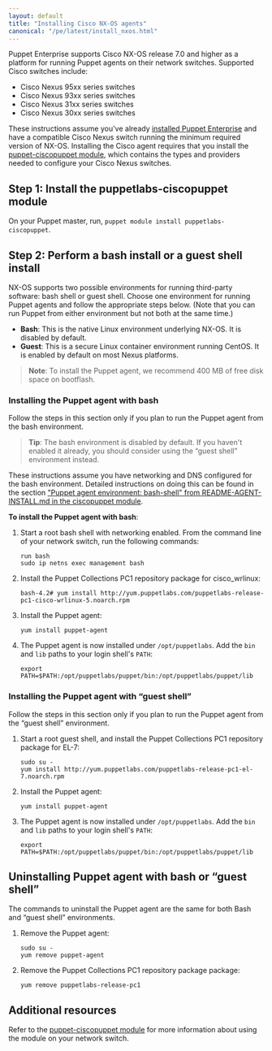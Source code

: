 ```yaml
---
layout: default
title: "Installing Cisco NX-OS agents"
canonical: "/pe/latest/install_nxos.html"
---
```



Puppet Enterprise supports Cisco NX-OS release 7.0 and higher as a platform for running Puppet agents on their network switches. Supported Cisco switches include:

* Cisco Nexus 95xx series switches
* Cisco Nexus 93xx series switches
* Cisco Nexus 31xx series switches
* Cisco Nexus 30xx series switches

These instructions assume you've already [installed Puppet Enterprise](./install_basic.html) and have a compatible Cisco Nexus switch running the minimum required version of NX-OS. Installing the Cisco agent requires that you install the [puppet-ciscopuppet module](https://forge.puppetlabs.com/puppetlabs/ciscopuppet), which contains the types and providers needed to configure your Cisco Nexus switches.

## Step 1: Install the puppetlabs-ciscopuppet module

On your Puppet master, run, `puppet module install puppetlabs-ciscopuppet`.

## Step 2: Perform a bash install or a guest shell install

NX-OS supports two possible environments for running third-party software: bash shell or guest shell. Choose one environment for running Puppet agents and follow the appropriate steps below. (Note that you can run Puppet from either environment but not both at the same time.)

* **Bash**: This is the native Linux environment underlying NX-OS. It is disabled by default.
* **Guest**: This is a secure Linux container environment running CentOS. It is enabled by default on most Nexus platforms.

>**Note**: To install the Puppet agent, we recommend 400 MB of free disk space on bootflash.

### Installing the Puppet agent with bash 

Follow the steps in this section only if you plan to run the Puppet agent from the bash environment.

>**Tip**: The bash environment is disabled by default. If you haven't enabled it already, you should consider using the “guest shell” environment instead. 

These instructions assume you have networking and DNS configured for the bash environment. Detailed instructions on doing this can be found in the section ["Puppet agent environment: bash-shell" from README-AGENT-INSTALL.md in the ciscopuppet module](https://forge.puppetlabs.com/puppetlabs/ciscopuppet).

**To install the Puppet agent with bash**: 

1. Start a root bash shell with networking enabled. From the command line of your network switch, run the following commands: 

   ~~~
   run bash
   sudo ip netns exec management bash
   ~~~ 

2. Install the Puppet Collections PC1 repository package for cisco_wrlinux:

   ~~~
   bash-4.2# yum install http://yum.puppetlabs.com/puppetlabs-release-pc1-cisco-wrlinux-5.noarch.rpm
   ~~~
   
3. Install the Puppet agent:

   ~~~
   yum install puppet-agent
   ~~~

4. The Puppet agent is now installed under `/opt/puppetlabs`. Add the `bin` and `lib` paths to your login shell's `PATH`:

   ~~~
   export PATH=$PATH:/opt/puppetlabs/puppet/bin:/opt/puppetlabs/puppet/lib
   ~~~ 
   
### Installing the Puppet agent with “guest shell”

Follow the steps in this section only if you plan to run the Puppet agent from the “guest shell” environment.

1. Start a root guest shell, and install the Puppet Collections PC1 repository package for EL-7:

   ~~~
   sudo su -
   yum install http://yum.puppetlabs.com/puppetlabs-release-pc1-el-7.noarch.rpm
   ~~~

2. Install the Puppet agent:

   ~~~
   yum install puppet-agent
   ~~~

3. The Puppet agent is now installed under `/opt/puppetlabs`. Add the `bin` and `lib` paths to your login shell's `PATH`:

   ~~~
   export PATH=$PATH:/opt/puppetlabs/puppet/bin:/opt/puppetlabs/puppet/lib
   ~~~ 

## Uninstalling Puppet agent with bash or “guest shell”

The commands to uninstall the Puppet agent are the same for both Bash and “guest shell” environments.

1. Remove the Puppet agent:

   ~~~
   sudo su -
   yum remove puppet-agent
   ~~~

2. Remove the Puppet Collections PC1 repository package package:

   ~~~
   yum remove puppetlabs-release-pc1
   ~~~

## Additional resources

Refer to the [puppet-ciscopuppet module](https://forge.puppetlabs.com/puppetlabs/ciscopuppet) for more information about using the module on your network switch.
